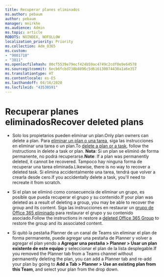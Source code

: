 ```yaml
---
title: Recuperar planes eliminados
ms.author: pebaum
author: pebaum
manager: mnirkhe
ms.audience: Admin
ms.topic: article
ROBOTS: NOINDEX, NOFOLLOW
localization_priority: Priority
ms.collection: Adm_O365
ms.custom:
- "9001718"
- "3811"
ms.openlocfilehash: 80cf5539e79ecf424b59ac4749c2cdf0e9e64578
ms.sourcegitcommit: 6ecb6fcbd738b8896c5d616130074438a1a6e357
ms.translationtype: HT
ms.contentlocale: es-ES
ms.lasthandoff: 04/16/2020
ms.locfileid: "43530591"
---
```

# <a name="recover-deleted-plans"></a><span data-ttu-id="f762a-102">Recuperar planes eliminados</span><span class="sxs-lookup"><span data-stu-id="f762a-102">Recover deleted plans</span></span>

- <span data-ttu-id="f762a-103">Solo los propietarios pueden eliminar un plan.</span><span class="sxs-lookup"><span data-stu-id="f762a-103">Only plan owners can delete a plan.</span></span> <span data-ttu-id="f762a-104">Para [eliminar un plan o una tarea](https://support.microsoft.com/es-ES/office/delete-a-task-or-plan-39e10e78-13f0-446d-94cd-9e562648497a.), siga las instrucciones en eliminar una tarea o un plan.</span><span class="sxs-lookup"><span data-stu-id="f762a-104">To [delete a plan or a task](https://support.microsoft.com/es-ES/office/delete-a-task-or-plan-39e10e78-13f0-446d-94cd-9e562648497a.), follow the instructions in delete a task or plan.</span></span>  <span data-ttu-id="f762a-105">**Nota**: Si un plan se eliminó de forma permanente, no podrá recuperarse.</span><span class="sxs-lookup"><span data-stu-id="f762a-105">**Note**: If a plan was permanently deleted, it cannot be recovered.</span></span> <span data-ttu-id="f762a-106">Tampoco hay ninguna forma de recuperar una tarea eliminada.</span><span class="sxs-lookup"><span data-stu-id="f762a-106">Likewise, there is no way to recover a deleted task.</span></span> <span data-ttu-id="f762a-107">Si elimina accidentalmente una tarea, tendrá que volver a crearla desde cero.</span><span class="sxs-lookup"><span data-stu-id="f762a-107">If you accidentally delete a task, you'll need to recreate it from scratch.</span></span>

- <span data-ttu-id="f762a-108">Si el plan se eliminó como consecuencia de eliminar un grupo, es posible que pueda recuperar el grupo y su contenido.</span><span class="sxs-lookup"><span data-stu-id="f762a-108">If your plan was deleted as a result of deleting a group, you may be able to recover the group and its content.</span></span> <span data-ttu-id="f762a-109">Siga las instrucciones en restaurar un [grupo de Office 365 eliminado](https://docs.microsoft.com/microsoft-365/admin/create-groups/restore-deleted-group?view=o365-worldwide) para restaurar el grupo y su contenido asociado.</span><span class="sxs-lookup"><span data-stu-id="f762a-109">Follow the instructions in restore a [deleted Office 365 Group](https://docs.microsoft.com/microsoft-365/admin/create-groups/restore-deleted-group?view=o365-worldwide) to restore the group and its associated content.</span></span>

- <span data-ttu-id="f762a-110">Si quitó la pestaña Planner de un canal de Teams sin eliminar el plan de forma permanente, puede agregar una pestaña de Planner y volver a agregar el plan yendo a **Agregar una pestaña > Planner > Usar un plan existente de este equipo** y seleccionar el plan de la lista desplegable.</span><span class="sxs-lookup"><span data-stu-id="f762a-110">If you removed the Planner tab from a Teams channel without permanently deleting the plan, you can add a Planner tab and re-add your plan by going to **Add a Tab > Planner > Use an existing plan from this Team**, and select your plan from the drop down.</span></span>
